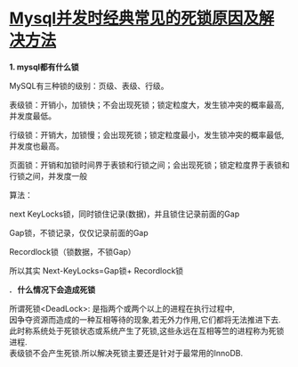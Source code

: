 # [Mysql并发时经典常见的死锁原因及解决方法](https://www.cnblogs.com/zejin2008/p/5262751.html)

**1.   mysql都有什么锁**

MySQL有三种锁的级别：页级、表级、行级。

表级锁：开销小，加锁快；不会出现死锁；锁定粒度大，发生锁冲突的概率最高,并发度最低。

行级锁：开销大，加锁慢；会出现死锁；锁定粒度最小，发生锁冲突的概率最低,并发度也最高。

页面锁：开销和加锁时间界于表锁和行锁之间；会出现死锁；锁定粒度界于表锁和行锁之间，并发度一般

算法：

next KeyLocks锁，同时锁住记录\(数据\)，并且锁住记录前面的Gap

Gap锁，不锁记录，仅仅记录前面的Gap

Recordlock锁（锁数据，不锁Gap）

所以其实 Next-KeyLocks=Gap锁+ Recordlock锁

**.   什么情况下会造成死锁**



所谓死锁&lt;DeadLock&gt;: 是指两个或两个以上的进程在执行过程中,  
因争夺资源而造成的一种互相等待的现象,若无外力作用,它们都将无法推进下去.  
此时称系统处于死锁状态或系统产生了死锁,这些永远在互相等竺的进程称为死锁进程.  
表级锁不会产生死锁.所以解决死锁主要还是针对于最常用的InnoDB.


